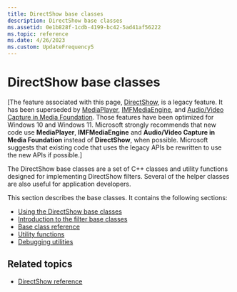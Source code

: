 ```yaml
---
title: DirectShow base classes
description: DirectShow base classes
ms.assetid: 0e1b828f-1cdb-4199-bc42-5ad41af56222
ms.topic: reference
ms.date: 4/26/2023
ms.custom: UpdateFrequency5
---
```


# DirectShow base classes

\[The feature associated with this page, [DirectShow](/windows/win32/directshow/directshow), is a legacy feature. It has been superseded by [MediaPlayer](/uwp/api/Windows.Media.Playback.MediaPlayer), [IMFMediaEngine](/windows/win32/api/mfmediaengine/nn-mfmediaengine-imfmediaengine), and [Audio/Video Capture in Media Foundation](/windows/win32/medfound/audio-video-capture-in-media-foundation). Those features have been optimized for Windows 10 and Windows 11. Microsoft strongly recommends that new code use **MediaPlayer**, **IMFMediaEngine** and **Audio/Video Capture in Media Foundation** instead of **DirectShow**, when possible. Microsoft suggests that existing code that uses the legacy APIs be rewritten to use the new APIs if possible.\]

The DirectShow base classes are a set of C++ classes and utility functions designed for implementing DirectShow filters. Several of the helper classes are also useful for application developers.

This section describes the base classes. It contains the following sections:

-   [Using the DirectShow base classes](using-the-directshow-base-classes.md)
-   [Introduction to the filter base classes](introduction-to-the-filter-base-classes.md)
-   [Base class reference](base-class-reference.md)
-   [Utility functions](utility-functions.md)
-   [Debugging utilities](debugging-utilities.md)

## Related topics

* [DirectShow reference](directshow-reference.md)
